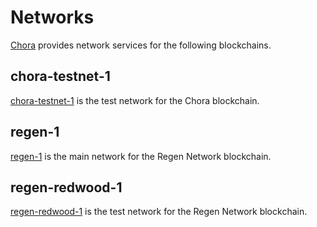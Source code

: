 # Networks

[Chora](https://chora.io/) provides network services for the following blockchains.

## chora-testnet-1

[chora-testnet-1](https://testnet.chora.io) is the test network for the Chora blockchain.

## regen-1

[regen-1](https://regen.chora.io) is the main network for the Regen Network blockchain.

## regen-redwood-1

[regen-redwood-1](https://redwood.chora.io) is the test network for the Regen Network blockchain.
